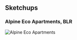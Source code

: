 ## Sketchups
### Alpine Eco Apartments, BLR
![Alpine Eco Apartments](https://i.imgur.com/CV10QxA.png)
